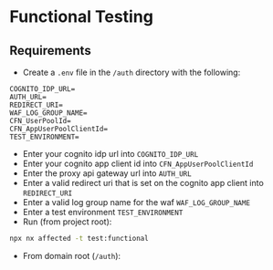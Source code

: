 # Functional Testing

## Requirements

- Create a `.env` file in the `/auth` directory with the following:

```
COGNITO_IDP_URL=
AUTH_URL=
REDIRECT_URI=
WAF_LOG_GROUP_NAME=
CFN_UserPoolId=
CFN_AppUserPoolClientId=
TEST_ENVIRONMENT=
```

- Enter your cognito idp url into `COGNITO_IDP_URL`
- Enter your cognito app client id into `CFN_AppUserPoolClientId`
- Enter the proxy api gateway url into `AUTH_URL`
- Enter a valid redirect uri that is set on the cognito app client into `REDIRECT_URI`
- Enter a valid log group name for the waf `WAF_LOG_GROUP_NAME`
- Enter a test environment `TEST_ENVIRONMENT`
- Run (from project root):

```bash
npx nx affected -t test:functional
```

- From domain root (`/auth`):
